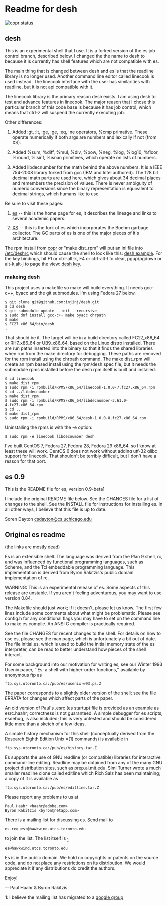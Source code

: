 # Readme for desh

[![copr status](https://copr.fedorainfracloud.org/coprs/injinj/gold/package/desh/status_image/last_build.png)](https://copr.fedorainfracloud.org/coprs/injinj/gold/package/desh/)

## desh

This is an experimental shell that I use.  It is a forked version of the es job
control branch, described below.  I changed the the name to desh to because it
is currently has shell features which are not compatible with es.

The main thing that is changed between desh and es is that the readline library
is no longer used.  Another command line editor called linecook is used
instead.  The linecook interface with the user has similarities with readline,
but it is not api compatible with it.

The linecook library is the primary reason desh exists.  I am using desh to
test and advance features in linecook.  The major reason that I chose this
particular branch of this code base is because it has job control, which means
that ctrl-z will suspend the currently executing job.

Other differences:

1. Added :gt, :lt, :ge, :ge, :eq, :ne operators, %cmp primative. These operate
   numerically if both args are numbers and lexically if not (from XS).

2. Added %sum, %diff, %mul, %div, %pow, %neg, %log, %log10, %floor, %round,
   %isinf, %isnan primitives, which operate on lists of numbers.

3. Added libdecnumber for the math behind the above numbers.  It is a IEEE
   754-2008 library forked from gcc (IBM and Intel authored).  The 128 bit
   decimal math parts are used here, which gives about 34 decimal places and
   remembers the precision of values.  There is never ambiguity of numeric
   conversions since the binary representation is equivalent to decimal
   strings, which humans like to use.

Be sure to visit these pages:

1. [es](https://wryun.github.io/es-shell/) -- this is the home page for es, it
   describes the lineage and links to several academic papers.

2. [XS](https://github.com/TieDyedDevil/XS) -- this is the fork of es which
   incorporates the Boehm garbage collector.  The GC parts of es is one of the
   major pieces of it's architecture.

The rpm install from
[copr](https://copr.fedorainfracloud.org/coprs/injinj/gold/) or "make dist_rpm"
will put an ini file into [/etc/deshrc](script/deshrc) which should cause the
shell to look like this: [desh example](doc/desh_example.png).  For the key
bindings, hit F1 or ctrl-alt-k, F4 or ctrl-alt-l to clear, pgup/pgdown or
alt-k,alt-j to page the view: [desh key](doc/desh_key.png).

### makeing desh

This project uses a makefile so make will build everything.  It needs gcc-c++,
byacc and the git submodules.  I'm using Fedora 27 below.

```console
$ git clone git@github.com:injinj/desh.git
$ cd desh
$ git submodule update --init --recursive
$ sudo dnf install gcc-c++ make byacc chrpath
$ make
$ FC27_x86_64/bin/desh
;
```

That should be it.  The target will be in a build directory called FC27_x86_64
or RH7_x86_64 or UB9_x86_64, based on the Linux distro installed.  There are
run paths inserted into the binary so that it finds the shared libraries when
run from the make directory for debugging.  These paths are removed for the rpm
install using the chrpath command.  The make dist_rpm will create an rpm based
install using the rpm/desh.spec file, but it needs the submodule rpms installed
before the desh rpm itself is built and installed.

```console
$ cd linecook
$ make dist_rpm
$ sudo rpm -i rpmbuild/RPMS/x86_64/linecook-1.0.0-7.fc27.x86_64.rpm
$ cd ../libdecnumber
$ make dist_rpm
$ sudo rpm -i rpmbuild/RPMS/x86_64/libdecnumber-3.61.0-4.fc27.x86_64.rpm
$ cd ..
$ make dist_rpm
$ sudo rpm -i rpmbuild/RPMS/x86_64/desh-1.0.0-8.fc27.x86_64.rpm
```

Uninstalling the rpms is with the -e option:

```console
$ sudo rpm -e linecook libdecnumber desh
```

I've built CentOS 7, Fedora 27, Fedora 28, Fedora 29 x86_64, so I know at least
these will work,  CentOS 6 does not work without adding utf-32 glibc support for
linecook.  That shouldn't be terribly difficult, but I don't have a reason for
that port.

## es 0.9

This is the README file for es, version 0.9-beta1

I include the original README file below.  See the CHANGES file for 
a list of changes to the shell.  See the INSTALL file for instructions 
for installing es.  In all other ways, I believe that this file is up
to date.

Soren Dayton
csdayton@cs.uchicago.edu

## Original es readme

(the links are mostly dead)

Es is an extensible shell.  The language was derived from the Plan 9
shell, rc, and was influenced by functional programming languages,
such as Scheme, and the Tcl embeddable programming language.  This
implementation is derived from Byron Rakitzis's public domain
implementation of rc.

WARNING: This is an experimental release of es.  Some aspects of this
	 release are unstable.  If you aren't feeling adventurous, you
	 may want to use version 0.84.

The Makefile should just work; if it doesn't, please let us know.  The
first few lines include some comments about what might be problematic.
Please see config.h for any conditional flags you may have to set on
the command line to make es compile.  An ANSI C compiler is
practically required.

See the file CHANGES for recent changes to the shell.  For details on
how to use es, please see the man page, which is unfortunately a bit
out of date.  The file initial.es, which is used to build the initial
memory state of the es interpreter, can be read to better understand
how pieces of the shell interact.

For some background into our motivation for writing es, see our Winter
1993 Usenix paper, ``Es: a shell with higher-order functions,''
available by anonymous ftp as

	ftp.sys.utoronto.ca:/pub/es/usenix-w93.ps.Z

The paper corresponds to a slightly older version of the shell;  see
the file ERRATA for changes which affect parts of the paper.

An old version of Paul's .esrc (es startup) file is provided as an
example as esrc.haahr; correctness is not guaranteed.  A simple
debugger for es scripts, esdebug, is also included; this is very
untested and should be considered little more than a sketch of a few
ideas.

A simple history mechanism for this shell (conceptually derived from
the Research Eighth Edition Unix =(1) commands) is available in

	ftp.sys.utoronto.ca:/pub/es/history.tar.Z

Es supports the use of GNU readline (or compatible) libraries for
interactive command-line editing.  Readline may be obtained from any
of the many GNU project distribution sites, such as prep.ai.mit.edu.
Simi Turner wrote a much smaller readline clone called editline which
Rich Salz has been maintaining; a copy of it is available as

	ftp.sys.utoronto.ca:/pub/es/editline.tar.Z

Please report any problems to us at

	Paul Haahr <haahr@adobe.com>
	Byron Rakitzis <byron@netapp.com>

There is a mailing list for discussing es.  Send mail to

	es-request@hawkwind.utcs.toronto.edu

to join the list.  The list itself is <sub id="ml">[1](#ml)</sup>

	es@hawkwind.utcs.toronto.edu

Es is in the public domain.  We hold no copyrights or patents on
the source code, and do not place any restrictions on its distribution.
We would appreciate it if any distributions do credit the authors.

Enjoy!

-- Paul Haahr & Byron Rakitzis

<b id="ml">1</b>: I believe the mailing list has migrated to a [google
  group](https://groups.google.com/forum/#!forum/es-shell)
